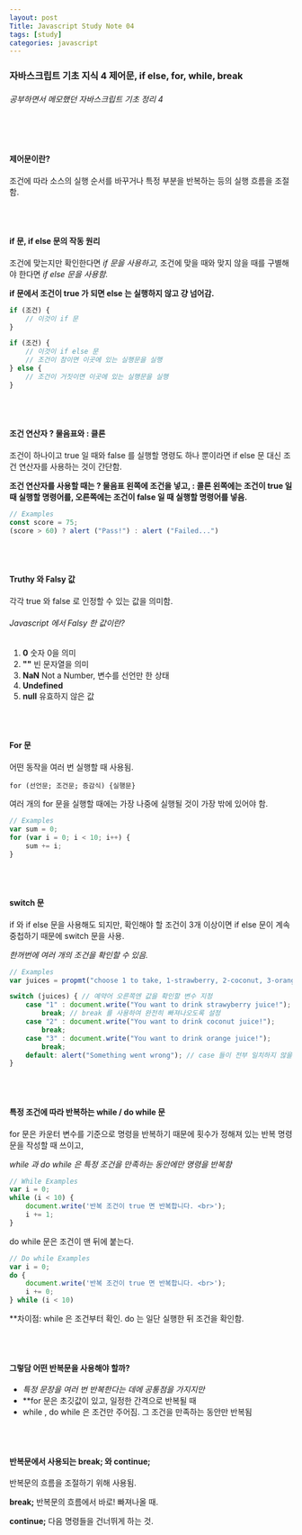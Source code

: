 ```yaml
---
layout: post
Title: Javascript Study Note 04
tags: [study]
categories: javascript
---
```


### 자바스크립트 기초 지식 4 제어문, if else, for, while, break

###### 공부하면서 메모했던 자바스크립트 기초 정리 4

<br>

<br>

#### 제어문이란?

조건에 따라 소스의 실행 순서를 바꾸거나 특정 부분을 반복하는 등의 실행 흐름을 조절함.

<br />

<br />

#### if 문, if else 문의 작동 원리

조건에 맞는지만 확인한다면 *if 문을 사용하고,* 조건에 맞을 때와 맞지 않을 때를 구별해야 한다면 *if else 문을 사용함.*

**if 문에서 조건이 true 가 되면 else 는 실행하지 않고 걍 넘어감.**

```javascript
if (조건) {
    // 이것이 if 문
}
```

```javascript
if (조건) {
	// 이것이 if else 문
    // 조건이 참이면 이곳에 있는 실행문을 실행
} else {
    // 조건이 거짓이면 이곳에 있는 실행문을 실행
}
```

<br />

<br />

#### 조건 연산자 ? 물음표와 : 클론

조건이 하나이고 true 일 때와 false 를 실행할 명령도 하나 뿐이라면 if else 문 대신 조건 연산자를 사용하는 것이 간단함.

**조건 연산자를 사용할 때는 ? 물음표 왼쪽에 조건을 넣고, : 콜론 왼쪽에는 조건이 true 일 때 실행할 명령어를, 오른쪽에는 조건이 false 일 때 실행할 명령어를 넣음.**

```javascript
// Examples
const score = 75;
(score > 60) ? alert ("Pass!") : alert ("Failed...")
```

<br />

<br />

#### Truthy 와 Falsy 값 

각각 true 와 false 로 인정할 수 있는 값을 의미함.

###### Javascript 에서 Falsy 한 값이란?

1. **0** 숫자 0을 의미
2. **""** 빈 문자열을 의미
3. **NaN** Not a Number, 변수를 선언만 한 상태
4. **Undefined**
5. **null** 유효하지 않은 값

<br />

<br />

#### For 문

어떤 동작을 여러 번 실행할 때 사용됨. 

`for (선언문; 조건문; 증감식) {실행문}` 

여러 개의 for 문을 실행할 때에는 가장 나중에 실행될 것이 가장 밖에 있어야 함.

```javascript
// Examples 
var sum = 0;
for (var i = 0; i < 10; i++) {
    sum += i;
}
```

<br />

<br />

#### switch 문

if 와 if else 문을 사용해도 되지만, 확인해야 할 조건이 3개 이상이면 if else 문이 계속 중첩하기 때문에 switch 문을 사용.

_한꺼번에 여러 개의 조건을 확인할 수 있음._

```  javascript
// Examples
var juices = propmt("choose 1 to take, 1-strawberry, 2-coconut, 3-orange");

switch (juices) { // 예약어 오른쪽엔 값을 확인할 변수 지정
    case "1" : document.write("You want to drink strawyberry juice!");
        break; // break 를 사용하여 완전히 빠져나오도록 설정 
    case "2" : document.write("You want to drink coconut juice!");
        break;
    case "3" : document.write("You want to drink orange juice!");
        break;
    default: alert("Something went wrong"); // case 들이 전부 일치하지 않을 때.
}
```

<br />

<br />

#### 특정 조건에 따라 반복하는 while / do while 문

for 문은 카운터 변수를 기준으로 명령을 반복하기 때문에 횟수가 정해져 있는 반복 명령문을 작성할 때 쓰이고,

_while 과 do while  은 특정 조건을 만족하는 동안에만 명령을 반복함_

```javascript
// While Examples 
var i = 0;
while (i < 10) {
    document.write('반복 조건이 true 면 반복합니다. <br>');
    i += 1;
}
```

do while 문은 조건이 맨 뒤에 붙는다.

```javascript
// Do while Examples 
var i = 0;
do {
    document.write('반복 조건이 true 면 반복합니다. <br>');
    i += 0; 
} while (i < 10) 
```

**차이점: while 은 조건부터 확인. do 는 일단 실행한 뒤 조건을 확인함.

<br />

<br />

#### 그렇담 어떤 반복문을 사용해야 할까?

- _특정 문장을 여러 번 반복한다는 데에 공통점을 가지지만_
- **for 문은 초깃값이 있고, 일정한 간격으로 반복될 때
- while , do while 은 조건만 주어짐. 그 조건을 만족하는 동안만 반복됨

<br />

<br />

#### 반복문에서 사용되는 break; 와 continue;

반복문의 흐름을 조절하기 위해 사용됨. 

**break;** 반복문의 흐름에서 바로! 빠져나올 때.

**continue;** 다음 명령들을 건너뛰게 하는 것.

<br />

<br />

